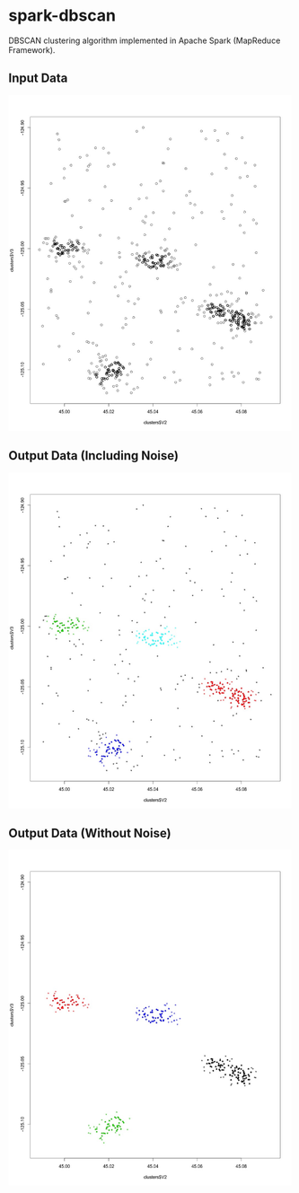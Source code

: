 # spark-dbscan
DBSCAN clustering algorithm implemented in Apache Spark (MapReduce Framework).


## Input Data

![Input Data](results/input_data.jpeg)

## Output Data (Including Noise)

![Input Data](results/output_data_with_noise.jpeg)

## Output Data (Without Noise)

![Input Data](results/output_data_cleaned.jpeg)